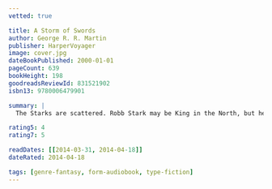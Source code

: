 ```yaml
---
vetted: true

title: A Storm of Swords
author: George R. R. Martin
publisher: HarperVoyager
image: cover.jpg
dateBookPublished: 2000-01-01
pageCount: 639
bookHeight: 198
goodreadsReviewId: 831521902
isbn13: 9780006479901

summary: |
  The Starks are scattered. Robb Stark may be King in the North, but he must bend to the will of the old tyrant Walder Frey if he is to hold his crown. And while his youngest sister, Arya, has escaped the clutches of the depraved Cersei Lannister and her son, the capricious boy-king Joffrey, Sansa Stark remains their captive. Meanwhile, across the ocean, Daenerys Stormborn, the last heir of the Dragon King, delivers death to the slave-trading cities of Astapor and Yunkai as she approaches Westeros with vengeance in her heart.

rating5: 4
rating7: 5

readDates: [[2014-03-31, 2014-04-18]]
dateRated: 2014-04-18

tags: [genre-fantasy, form-audiobook, type-fiction]
---
```

